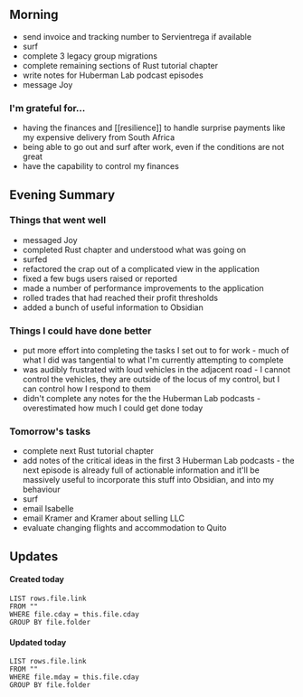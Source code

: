 ## Morning

- send invoice and tracking number to Servientrega if available
- surf
- complete 3 legacy group migrations
- complete remaining sections of Rust tutorial chapter
- write notes for Huberman Lab podcast episodes
- message Joy

### I'm grateful for...

- having the finances and [[resilience]] to handle surprise payments like my expensive delivery from South Africa
- being able to go out and surf after work, even if the conditions are not great
- have the capability to control my finances

## Evening Summary

### Things that went well

- messaged Joy
- completed Rust chapter and understood what was going on
- surfed
- refactored the crap out of a complicated view in the application
- fixed a few bugs users raised or reported
- made a number of performance improvements to the application
- rolled trades that had reached their profit thresholds
- added a bunch of useful information to Obsidian

### Things I could have done better

- put more effort into completing the tasks I set out to for work - much of what I did was tangential to what I'm currently attempting to complete
- was audibly frustrated with loud vehicles in the adjacent road - I cannot control the vehicles, they are outside of the locus of my control, but I can control how I respond to them
- didn't complete any notes for the the Huberman Lab podcasts - overestimated how much I could get done today

### Tomorrow's tasks

- complete next Rust tutorial chapter
- add notes of the critical ideas in the first 3 Huberman Lab podcasts - the next episode is already full of actionable information and it'll be massively useful to incorporate this stuff into Obsidian, and into my behaviour
- surf
- email Isabelle
- email Kramer and Kramer about selling LLC
- evaluate changing flights and accommodation to Quito

## Updates

#### Created today

```dataview
LIST rows.file.link
FROM ""
WHERE file.cday = this.file.cday
GROUP BY file.folder
```

#### Updated today

```dataview
LIST rows.file.link
FROM ""
WHERE file.mday = this.file.cday
GROUP BY file.folder
```
